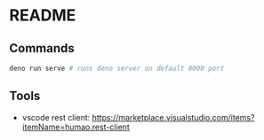 # README

## Commands

```sh
deno run serve # runs deno server on default 8000 port
```

## Tools

- vscode rest client:
  https://marketplace.visualstudio.com/items?itemName=humao.rest-client
